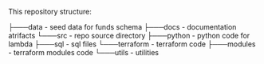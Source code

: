 

This repository structure:

├───data                - seed data for funds schema
├───docs                - documentation atrifacts
└───src                 - repo source directory
    ├───python          - python code for lambda
    ├───sql             - sql files
    └───terraform       - terraform code
        ├───modules     - terraform modules code
└───utils               - utilities
